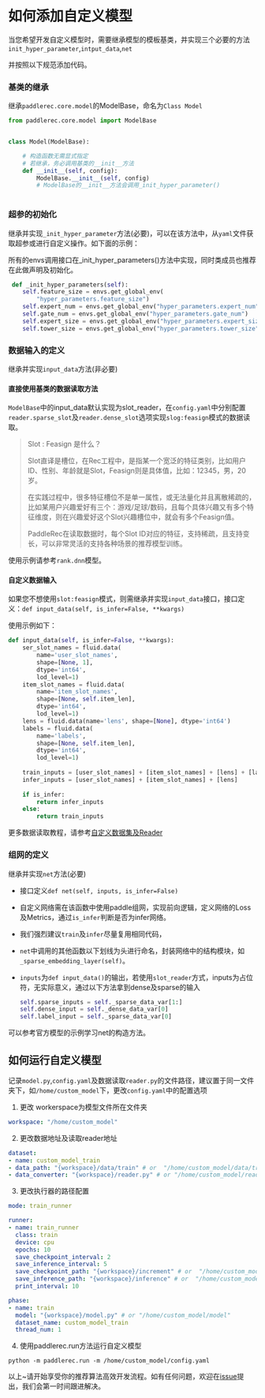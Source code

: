 # 如何添加自定义模型

当您希望开发自定义模型时，需要继承模型的模板基类，并实现三个必要的方法`init_hyper_parameter`,`intput_data`,`net`

并按照以下规范添加代码。

### 基类的继承

继承`paddlerec.core.model`的ModelBase，命名为`Class Model`

```python
from paddlerec.core.model import ModelBase


class Model(ModelBase):

    # 构造函数无需显式指定
    # 若继承，务必调用基类的__init__方法
    def __init__(self, config):
        ModelBase.__init__(self, config)
        # ModelBase的__init__方法会调用_init_hyper_parameter()
    
```

### 超参的初始化

继承并实现`_init_hyper_parameter`方法(必要)，可以在该方法中，从`yaml`文件获取超参或进行自定义操作。如下面的示例：

所有的envs调用接口在_init_hyper_parameters()方法中实现，同时类成员也推荐在此做声明及初始化。

```python
 def _init_hyper_parameters(self):
    self.feature_size = envs.get_global_env(
        "hyper_parameters.feature_size")
    self.expert_num = envs.get_global_env("hyper_parameters.expert_num")
    self.gate_num = envs.get_global_env("hyper_parameters.gate_num")
    self.expert_size = envs.get_global_env("hyper_parameters.expert_size")
    self.tower_size = envs.get_global_env("hyper_parameters.tower_size")
```


### 数据输入的定义
继承并实现`input_data`方法(非必要)


#### 直接使用基类的数据读取方法

`ModelBase`中的input_data默认实现为slot_reader，在`config.yaml`中分别配置`reader.sparse_slot`及`reader.dense_slot`选项实现`slog:feasign`模式的数据读取。

> Slot : Feasign 是什么？
>
> Slot直译是槽位，在Rec工程中，是指某一个宽泛的特征类别，比如用户ID、性别、年龄就是Slot，Feasign则是具体值，比如：12345，男，20岁。
> 
> 在实践过程中，很多特征槽位不是单一属性，或无法量化并且离散稀疏的，比如某用户兴趣爱好有三个：游戏/足球/数码，且每个具体兴趣又有多个特征维度，则在兴趣爱好这个Slot兴趣槽位中，就会有多个Feasign值。
>
> PaddleRec在读取数据时，每个Slot ID对应的特征，支持稀疏，且支持变长，可以非常灵活的支持各种场景的推荐模型训练。

使用示例请参考`rank.dnn`模型。

#### 自定义数据输入


如果您不想使用`slot:feasign`模式，则需继承并实现`input_data`接口，接口定义：`def input_data(self, is_infer=False, **kwargs)`

使用示例如下：

```python
def input_data(self, is_infer=False, **kwargs):
    ser_slot_names = fluid.data(
        name='user_slot_names',
        shape=[None, 1],
        dtype='int64',
        lod_level=1)
    item_slot_names = fluid.data(
        name='item_slot_names',
        shape=[None, self.item_len],
        dtype='int64',
        lod_level=1)
    lens = fluid.data(name='lens', shape=[None], dtype='int64')
    labels = fluid.data(
        name='labels',
        shape=[None, self.item_len],
        dtype='int64',
        lod_level=1)
 
    train_inputs = [user_slot_names] + [item_slot_names] + [lens] + [labels]
    infer_inputs = [user_slot_names] + [item_slot_names] + [lens]
 
    if is_infer:
        return infer_inputs
    else:
        return train_inputs
```

更多数据读取教程，请参考[自定义数据集及Reader](custom_reader.md)


### 组网的定义

继承并实现`net`方法(必要)

- 接口定义`def net(self, inputs, is_infer=False)`
- 自定义网络需在该函数中使用paddle组网，实现前向逻辑，定义网络的Loss及Metrics，通过`is_infer`判断是否为infer网络。
- 我们强烈建议`train`及`infer`尽量复用相同代码，
- `net`中调用的其他函数以下划线为头进行命名，封装网络中的结构模块，如`_sparse_embedding_layer(self)`。
- `inputs`为`def input_data()`的输出，若使用`slot_reader`方式，inputs为占位符，无实际意义，通过以下方法拿到dense及sparse的输入

  ```python
  self.sparse_inputs = self._sparse_data_var[1:]
  self.dense_input = self._dense_data_var[0]
  self.label_input = self._sparse_data_var[0]
  ```

可以参考官方模型的示例学习net的构造方法。

## 如何运行自定义模型

记录`model.py`,`config.yaml`及数据读取`reader.py`的文件路径，建议置于同一文件夹下，如`/home/custom_model`下，更改`config.yaml`中的配置选项

1. 更改 workerspace为模型文件所在文件夹 
```yaml
workspace: "/home/custom_model"
```

2. 更改数据地址及读取reader地址
```yaml
dataset:
- name: custom_model_train
- data_path: "{workspace}/data/train" # or  "/home/custom_model/data/train"
- data_converter: "{workspace}/reader.py" # or "/home/custom_model/reader.py"
```

3. 更改执行器的路径配置
```yaml
mode: train_runner

runner:
- name: train_runner
  class: train
  device: cpu
  epochs: 10
  save_checkpoint_interval: 2
  save_inference_interval: 5
  save_checkpoint_path: "{workspace}/increment" # or  "/home/custom_model/increment"
  save_inference_path: "{workspace}/inference" # or  "/home/custom_model/inference"
  print_interval: 10

phase:
- name: train
  model: "{workspace}/model.py" # or "/home/custom_model/model"
  dataset_name: custom_model_train
  thread_num: 1
```

4. 使用paddlerec.run方法运行自定义模型

```shell
python -m paddlerec.run -m /home/custom_model/config.yaml 
```

以上~请开始享受你的推荐算法高效开发流程。如有任何问题，欢迎在[issue](https://github.com/PaddlePaddle/PaddleRec/issues)提出，我们会第一时间跟进解决。
